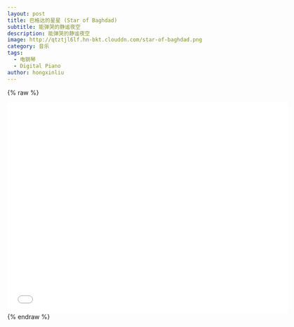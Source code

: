 ```yaml
---
layout: post
title: 巴格达的星星 (Star of Baghdad)
subtitle: 能弹哭的静谧夜空
description: 能弹哭的静谧夜空
image: http://qtztjl6lf.hn-bkt.clouddn.com/star-of-baghdad.png
category: 音乐
tags:
  - 电钢琴
  - Digital Piano
author: hongxinliu
---
```


{% raw %}
<div class="iframe-container">
  <iframe height="480" width="640" src="//player.bilibili.com/player.html?aid=92695106&cid=158265826&page=1" scrolling="no" border="0" frameborder="no" framespacing="0" allowfullscreen="true"> </iframe>
</div>
{% endraw %}
